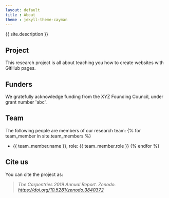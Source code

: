 ```yaml
---
layout: default 
title : About
theme : jekyll-theme-cayman
---
```

{{ site.description }}
## Project
This research project is all about teaching you how to create websites with GitHub pages.

## Funders
We gratefully acknowledge funding from the XYZ Founding Council, under grant number 'abc'.

## Team

 The following people are members of our research team:
 {% for team_member in site.team_members %}
 - {{ team_member.name }}, role: {{ team_member.role }}
 {% endfor %}
 
## Cite us
You can cite the project as:

> *The Carpentries 2019 Annual Report. Zenodo. https://doi.org/10.5281/zenodo.3840372*

